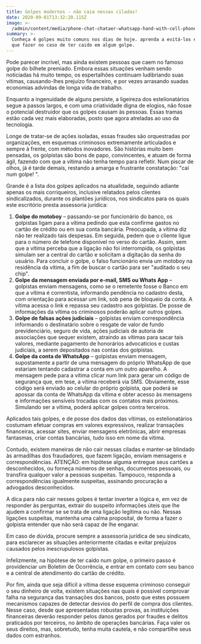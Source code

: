 ```yaml
---
title: Golpes modernos - não caia nessas ciladas!
date: 2020-09-01T13:32:20.115Z
image: >-
  /admin/content/media/phone-chat-chataer-whatsapp-hand-with-cell-phone-5038760.jpg
summary: >-
  Conheça 4 golpes muito comuns nos dias de hoje. aprenda a evitá-los e saiba o
  que fazer no caso de ter caido em algum golpe.
---
```

Pode parecer incrível, mas ainda existem pessoas que caem no famoso golpe do bilhete premiado. Embora essas situações venham sendo noticiadas há muito tempo, os espertalhões continuam ludibriando suas vítimas, causando-lhes prejuízo financeiro, e por vezes arrasando suadas economias advindas de longa vida de trabalho.

Enquanto a ingenuidade de alguns persiste, a ligeireza dos estelionatários segue a passos largos, e com uma criatividade digna de elogios, não fosse o potencial destruidor que os golpes causam às pessoas.  Essas tramas estão cada vez mais elaboradas, posto que agora atreladas ao uso da tecnologia.

Longe de tratar-se de ações isoladas, essas fraudes são orquestradas por organizações, em esquemas criminosos extremamente articulados e sempre à frente, com métodos inovadores. São histórias muito bem pensadas, os golpistas são bons de papo, convincentes, e atuam de forma ágil, fazendo com que a vítima não tenha tempo para refletir. Num piscar de olhos, já é tarde demais, restando a amarga e frustrante constatação: "caí num golpe! ".

Grande é a lista dos golpes aplicados na atualidade, seguindo adiante apenas os mais corriqueiros, inclusive relatados pelos clientes sindicalizados, durante os plantões jurídicos, nos sindicatos para os quais este escritório presta assessoria jurídica:

1. **Golpe do motoboy** – passando-se por funcionário do banco, os golpistas ligam para a vítima pedindo que esta confirme gastos no cartão de crédito ou em sua conta bancária. Preocupada, a vítima diz não ter realizado tais despesas. Em seguida, pedem que o cliente ligue para o número de telefone disponível no verso do cartão. Assim, sem que a vítima perceba que a ligação não foi interrompida, os golpistas simulam ser a central do cartão e solicitam a digitação da senha do usuário. Para concluir o golpe, o falso funcionário envia um motoboy na residência da vítima, a fim de buscar o cartão para ser "auditado o seu chip".
2. **Golpe da mensagem enviada por e-mail, SMS ou Whats App** – golpistas enviam mensagens, como se o remetente fosse o Banco em que a vítima é correntista, informando pendência no cadastro desta, com orientação para acessar um link, sob pena de bloqueio da conta. A vítima acessa o link e repassa seu cadastro aos golpistas. De posse de informações da vítima os criminosos poderão aplicar outros golpes.
3. **Golpe de falsas ações judiciais** – golpistas enviam correspondência informando o destinatário sobre o resgate de valor de fundo previdenciário, seguro de vida, ações judiciais de autoria de associações que sequer existem, atraindo as vítimas para sacar tais valores, mediante pagamento de honorários advocatícios e custas judiciais, a serem depositados nas contas dos golpistas. 
4. **Golpe da  conta de WhatsApp** – golpistas enviam mensagem, supostamente a partir de uma mensagem do próprio WhatsApp de que estariam tentando cadastrar a conta em um outro aparelho. A mensagem pede para a vítima clicar num link para gerar um código de segurança que, em tese, a vítima receberá via SMS. Obviamente, esse código será enviado ao celular do próprio golpista, que poderá se apossar da conta de WhatsApp da vítima e obter acesso às mensagens e informações sensíveis trocadas com os contatos mais próximos. Simulando ser a vítima, poderá aplicar golpes contra terceiros. 

Aplicados tais golpes, e de posse dos dados das vítimas, os estelionatários costumam efetuar compras em valores expressivos, realizar transações financeiras, acessar sites, enviar mensagens eletrônicas, abrir empresas fantasmas, criar contas bancárias, tudo isso em nome da vítima.   

Contudo, existem maneiras de não cair nessas ciladas e manter-se blindado às armadilhas dos fraudadores, que fazem ligação, enviam mensagens e correspondências. ATENÇÃO: em hipótese alguma entregue seus cartões a desconhecidos, ou forneça números de senhas, documentos pessoais, ou transfira qualquer valor a pessoas suspeitas. Tampouco, responda a correspondências igualmente suspeitas, assinando procuração a advogados desconhecidos.

A dica para não cair nesses golpes é tentar inverter a lógica e, em vez de responder às perguntas, extrair do suspeito informações úteis que lhe ajudem a confirmar se se trata de uma ligação legítima ou não. Nessas ligações suspeitas, mantenha uma calma proposital, de forma a fazer o golpista entender que não será capaz de lhe enganar.

Em caso de dúvida, procure sempre a assessoria jurídica de seu sindicato, para esclarecer as situações anteriormente citadas e evitar prejuízos causados pelos inescrupulosos golpistas.

Infelizmente, na hipótese de ter caído num golpe, o primeiro passo é providenciar  um Boletim de Ocorrência, e entrar em contato com seu banco e a central de atendimento do cartão de crédito.

Por fim, ainda que seja difícil a vítima desse esquema criminoso conseguir o seu dinheiro de volta, existem situações nas quais é possível comprovar falha na segurança das transações dos bancos, posto que estes possuem mecanismos capazes de detectar desvios do perfil de compra dos clientes. Nesse caso, desde que apresentadas robustas provas, as instituições financeiras deverão responder pelos danos gerados por fraudes e delitos praticados por terceiros, no âmbito de operações bancárias. Faça valer os seus direitos, mas, sobretudo, tenha muita cautela, e não compartilhe seus dados com estranhos.
